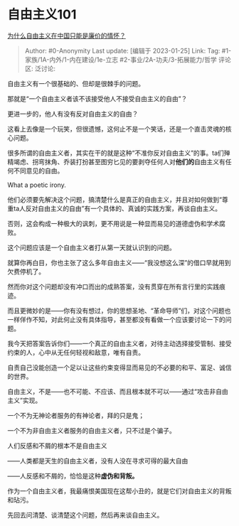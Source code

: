# 自由主义101
[为什么自由主义在中国只能是廉价的情怀？](https://www.zhihu.com/question/45386811/answer/2858946983)

> Author: #0-Anonymity
> Last update: [编辑于 2023-01-25]
> Link:
> Tag: #1-家族/1A-内外/1-内在建设/1e-立志 #2-事业/2A-功夫/3-拓展能力/哲学 
> 评论区:
> 泛讨论:

自由主义有一个很基础的、但却是很棘手的问题。

那就是“一个自由主义者该不该接受他人不接受自由主义的自由”？

更进一步的，他人有没有反对自由主义的自由？

这看上去像是一个玩笑，但很遗憾，这何止不是一个笑话，还是一个直击灵魂的核心问题。

很多所谓的自由主义者，其实在干的就是这种“不准你反对自由主义”的事。ta们殚精竭虑、拐弯抹角、乔装打扮甚至图穷匕见的要剥夺任何人对**他们的**自由主义有任何不同意见的自由。

What a poetic irony.

他们必须要先解决这个问题，搞清楚什么是真正的自由主义，并且对如何做到“尊重ta人反对自由主义的自由”有一个具体的、真诚的实践方案，再谈自由主义。

否则，这会构成一种极大的讽刺，更不用说是一种显而易见的道德虚伪和学术腐败。

这个问题应该是一个自由主义者打从第一天就认识到的问题。

就算你再白目，你也主张了这么多年自由主义——“我没想这么深”的借口早就用到欠费停机了。

然而你对这个问题却没有冲口而出的成熟答案，没有贯穿在所有言行里的实践痕迹。

而且更微妙的是——你有没有想过，你的思想圣地、“革命导师”们，对这个问题也一样佯作不知，对此何止没有具体指导，甚至都没有看做一个应该要讨论一下的问题。

我今天把答案告诉你们——一个真正的自由主义者，对待主动选择接受管制、接受约束的人，心中从无任何轻视和敌意，唯有自责。

自责自己没能创造一个足以让这些约束变得显而易见的不必要的和平、富足、诚信的世界。

自由主义，不是——也不可能、不应该、而且根本就不可以——通过“攻击非自由主义”实现。

一个不为无神论者服务的有神论者，拜的只是鬼；

一个不为非自由主义者服务的自由主义者，只不过是个骗子。

人们反感和不屑的根本不是自由主义

——人类都是天生的自由主义者，没有人没在寻求可得的最大自由

——人反感和不屑的，恰恰是这种**虚伪和背叛。**

作为一个自由主义者，我最痛恨美国现在这帮小丑的，就是它们对自由主义的背叛和玷污。

先回去问清楚、谈清楚这个问题，然后再来谈自由主义。
